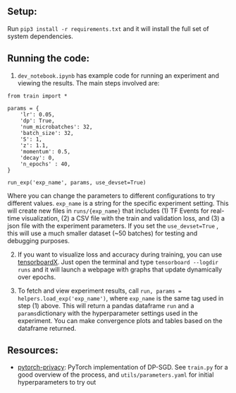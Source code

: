 
## Setup: 

Run `pip3 install -r requirements.txt` and it will install the full set of system dependencies. 

## Running the code: 

1.  `dev_notebook.ipynb` has example code for running an experiment and viewing the results. The main steps involved are: 

```
from train import *

params = {
    'lr': 0.05,
    'dp': True,
    'num_microbatches': 32,
    'batch_size': 32,
    'S': 1,
    'z': 1.1,
    'momentum': 0.5,
    'decay': 0,
    'n_epochs' : 40,
}

run_exp('exp_name', params, use_devset=True)
```

Where you can change the parameters to different configurations to try different values. `exp_name` is a string for the specific experiment setting. This will create new files in `runs/{exp_name}` that includes (1) TF Events for real-time visualization, (2) a CSV file with the train and validation loss, and (3) a json file with the experiment parameters. If you set the `use_devset=True` , this will use a much smaller dataset (~50 batches) for testing and debugging purposes. 

2. If you want to visualize loss and accuracy during training, you can use [tensorboardX](https://github.com/lanpa/tensorboardX). Just open the terminal and type `tensorboard --logdir runs` and it will launch a webpage with graphs that update dynamically over epochs.

3. To fetch and view experiment results, call `run, params = helpers.load_exp('exp_name')`, where `exp_name` is the same tag used in step (1) above. This will return a pandas dataframe `run` and a `params`dictionary with the hyperparameter settings used in the experiment. You can make convergence plots and tables based on the dataframe returned. 



## Resources:
-   [pytorch-privacy](https://github.com/ebagdasa/pytorch-privacy): PyTorch implementation of DP-SGD. See `train.py` for a good overview of the process, and `utils/parameters.yaml` for initial hyperparameters to try out